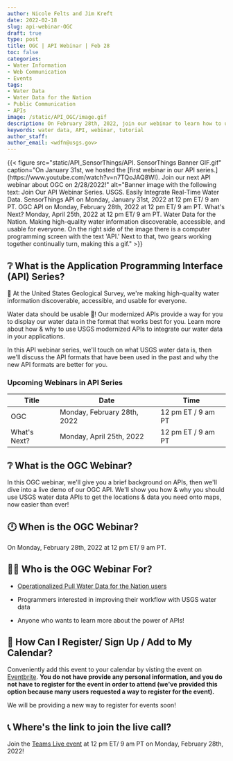 ```yaml
---
author: Nicole Felts and Jim Kreft
date: 2022-02-18
slug: api-webinar-OGC
draft: true
type: post
title: OGC | API Webinar | Feb 28
toc: false
categories: 
- Water Information
- Web Communication
- Events
tags:
- Water Data
- Water Data for the Nation
- Public Communication
- APIs
image: /static/API_OGC/image.gif
description: On February 28th, 2022, join our webinar to learn how to use USGS Application Programming Interfaces to serve your unique water data display needs.
keywords: water data, API, webinar, tutorial
author_staff: 
author_email: <wdfn@usgs.gov>
---
```


<div class="grid-row">
{{< figure src="static/API_SensorThings/API. SensorThings Banner GIF.gif" caption="On January 31st, we hosted the [first webinar in our API series.](https://www.youtube.com/watch?v=n7TQoJAQ8WI). Join our next API webinar about OGC on 2/28/2022!" alt="Banner image with the following text: Join Our API Webinar Series. USGS. Easily Integrate Real-Time Water Data. SensorThings API on Monday, January 31st, 2022 at 12 pm ET/ 9 am PT. OGC API on Monday, February 28th, 2022 at 12 pm ET/ 9 am PT. What's Next? Monday, April 25th, 2022 at 12 pm ET/ 9 am PT. Water Data for the Nation. Making high-quality water information discoverable, accessible, and usable for everyone. On the right side of the image there is a computer programming screen with the text 'API.' Next to that, two gears working together continually turn, making this a gif." >}}
</div>

## ❔ What is the Application Programming Interface (API) Series?
🙌 At the United States Geological Survey, we're making high-quality water information discoverable, accessible, and usable for everyone.

Water data should be usable 🦾! Our modernized APIs provide a way for you to display our water data in the format that works best for you. Learn more about how & why to use USGS modernized APIs to integrate our water data in your applications.

In this API webinar series, we'll touch on what USGS water data is, then we'll discuss the API formats that have been used in the past and why the new API formats are better for you.

### Upcoming Webinars in API Series
| Title | Date | Time |
|------|----------|-------|
OGC | Monday, February 28th, 2022 | 12 pm ET / 9 am PT
What's Next? | Monday, April 25th, 2022 | 12 pm ET / 9 am PT

## ❔ What is the OGC Webinar?

In this OGC webinar, we'll give you a brief background on APIs, then we'll dive into a live demo of our OGC API. We'll show you how & why you should use USGS water data APIs to get the locations & data you need onto maps, now easier than ever!

## 🕛 When is the OGC Webinar?
On Monday, February 28th, 2022 at 12 pm ET/ 9 am PT.


## 👩‍💻 Who is the OGC Webinar For?
- [Operationalized Pull Water Data for the Nation users](https://waterdata.usgs.gov/blog/user_operational_pull/)

- Programmers interested in improving their workflow with USGS water data

- Anyone who wants to learn more about the power of APIs!


## 📆 How Can I Register/ Sign Up / Add to My Calendar?
Conveniently add this event to your calendar by visting the event on [Eventbrite](https://www.eventbrite.com/e/ogc-apis-easily-integrate-real-time-water-data-tickets-252218772137?aff=ebdsoporgprofile). <b>You do not have provide any personal information, and you do not have to register for the event in order to attend (we've provided this option because many users requested a way to register for the event).</b>
  
We will be providing a new way to register for events soon!

## 📞 Where's the link to join the live call?
Join the [Teams Live event](https://teams.microsoft.com/l/meetup-join/19%3ameeting_NGM2M2U5YjUtNTYyOS00NGE3LTg1OWYtZjYzYWU3NTUyZTQ5%40thread.v2/0?context=%7b%22Tid%22%3a%220693b5ba-4b18-4d7b-9341-f32f400a5494%22%2c%22Oid%22%3a%2274c01c76-7d2c-4555-94ec-9e22ecb44037%22%2c%22IsBroadcastMeeting%22%3atrue%7d&btype=a&role=a) at 12 pm ET/ 9 am PT on Monday, February 28th, 2022!
